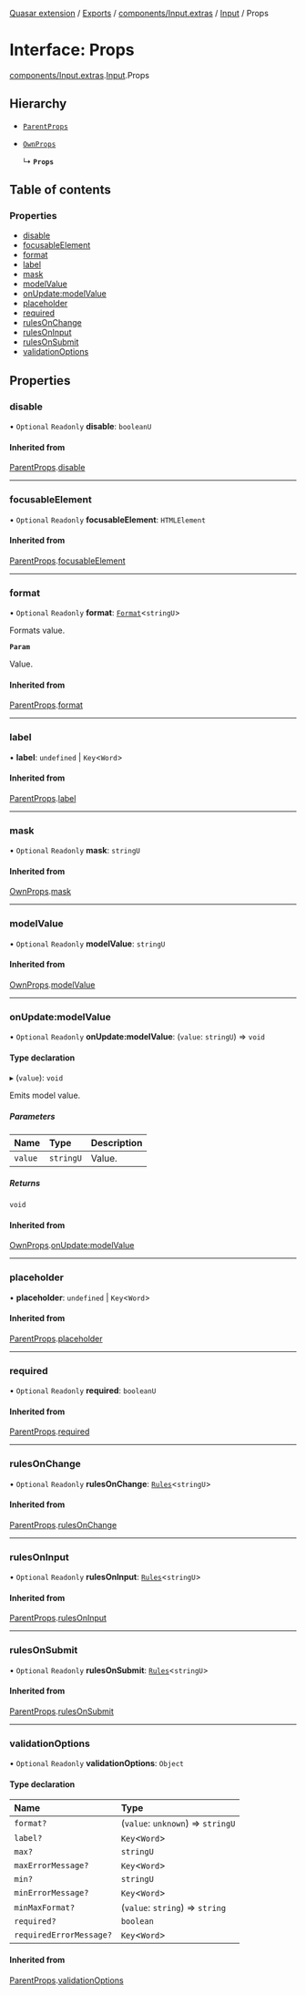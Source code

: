 [Quasar extension](../index.md) / [Exports](../modules.md) / [components/Input.extras](../modules/components_Input_extras.md) / [Input](../modules/components_Input_extras.Input.md) / Props

# Interface: Props

[components/Input.extras](../modules/components_Input_extras.md).[Input](../modules/components_Input_extras.Input.md).Props

## Hierarchy

- [`ParentProps`](components_Input_extras.Input.ParentProps.md)

- [`OwnProps`](components_Input_extras.Input.OwnProps.md)

  ↳ **`Props`**

## Table of contents

### Properties

- [disable](components_Input_extras.Input.Props.md#disable)
- [focusableElement](components_Input_extras.Input.Props.md#focusableelement)
- [format](components_Input_extras.Input.Props.md#format)
- [label](components_Input_extras.Input.Props.md#label)
- [mask](components_Input_extras.Input.Props.md#mask)
- [modelValue](components_Input_extras.Input.Props.md#modelvalue)
- [onUpdate:modelValue](components_Input_extras.Input.Props.md#onupdate:modelvalue)
- [placeholder](components_Input_extras.Input.Props.md#placeholder)
- [required](components_Input_extras.Input.Props.md#required)
- [rulesOnChange](components_Input_extras.Input.Props.md#rulesonchange)
- [rulesOnInput](components_Input_extras.Input.Props.md#rulesoninput)
- [rulesOnSubmit](components_Input_extras.Input.Props.md#rulesonsubmit)
- [validationOptions](components_Input_extras.Input.Props.md#validationoptions)

## Properties

### disable

• `Optional` `Readonly` **disable**: `booleanU`

#### Inherited from

[ParentProps](components_Input_extras.Input.ParentProps.md).[disable](components_Input_extras.Input.ParentProps.md#disable)

___

### focusableElement

• `Optional` `Readonly` **focusableElement**: `HTMLElement`

#### Inherited from

[ParentProps](components_Input_extras.Input.ParentProps.md).[focusableElement](components_Input_extras.Input.ParentProps.md#focusableelement)

___

### format

• `Optional` `Readonly` **format**: [`Format`](components_Field_extras.Field.Format.md)<`stringU`\>

Formats value.

**`Param`**

Value.

#### Inherited from

[ParentProps](components_Input_extras.Input.ParentProps.md).[format](components_Input_extras.Input.ParentProps.md#format)

___

### label

• **label**: `undefined` \| `Key`<`Word`\>

#### Inherited from

[ParentProps](components_Input_extras.Input.ParentProps.md).[label](components_Input_extras.Input.ParentProps.md#label)

___

### mask

• `Optional` `Readonly` **mask**: `stringU`

#### Inherited from

[OwnProps](components_Input_extras.Input.OwnProps.md).[mask](components_Input_extras.Input.OwnProps.md#mask)

___

### modelValue

• `Optional` `Readonly` **modelValue**: `stringU`

#### Inherited from

[OwnProps](components_Input_extras.Input.OwnProps.md).[modelValue](components_Input_extras.Input.OwnProps.md#modelvalue)

___

### onUpdate:modelValue

• `Optional` `Readonly` **onUpdate:modelValue**: (`value`: `stringU`) => `void`

#### Type declaration

▸ (`value`): `void`

Emits model value.

##### Parameters

| Name | Type | Description |
| :------ | :------ | :------ |
| `value` | `stringU` | Value. |

##### Returns

`void`

#### Inherited from

[OwnProps](components_Input_extras.Input.OwnProps.md).[onUpdate:modelValue](components_Input_extras.Input.OwnProps.md#onupdate:modelvalue)

___

### placeholder

• **placeholder**: `undefined` \| `Key`<`Word`\>

#### Inherited from

[ParentProps](components_Input_extras.Input.ParentProps.md).[placeholder](components_Input_extras.Input.ParentProps.md#placeholder)

___

### required

• `Optional` `Readonly` **required**: `booleanU`

#### Inherited from

[ParentProps](components_Input_extras.Input.ParentProps.md).[required](components_Input_extras.Input.ParentProps.md#required)

___

### rulesOnChange

• `Optional` `Readonly` **rulesOnChange**: [`Rules`](../modules/components_api_validation.validation.md#rules)<`stringU`\>

#### Inherited from

[ParentProps](components_Input_extras.Input.ParentProps.md).[rulesOnChange](components_Input_extras.Input.ParentProps.md#rulesonchange)

___

### rulesOnInput

• `Optional` `Readonly` **rulesOnInput**: [`Rules`](../modules/components_api_validation.validation.md#rules)<`stringU`\>

#### Inherited from

[ParentProps](components_Input_extras.Input.ParentProps.md).[rulesOnInput](components_Input_extras.Input.ParentProps.md#rulesoninput)

___

### rulesOnSubmit

• `Optional` `Readonly` **rulesOnSubmit**: [`Rules`](../modules/components_api_validation.validation.md#rules)<`stringU`\>

#### Inherited from

[ParentProps](components_Input_extras.Input.ParentProps.md).[rulesOnSubmit](components_Input_extras.Input.ParentProps.md#rulesonsubmit)

___

### validationOptions

• `Optional` `Readonly` **validationOptions**: `Object`

#### Type declaration

| Name | Type |
| :------ | :------ |
| `format?` | (`value`: `unknown`) => `stringU` |
| `label?` | `Key`<`Word`\> |
| `max?` | `stringU` |
| `maxErrorMessage?` | `Key`<`Word`\> |
| `min?` | `stringU` |
| `minErrorMessage?` | `Key`<`Word`\> |
| `minMaxFormat?` | (`value`: `string`) => `string` |
| `required?` | `boolean` |
| `requiredErrorMessage?` | `Key`<`Word`\> |

#### Inherited from

[ParentProps](components_Input_extras.Input.ParentProps.md).[validationOptions](components_Input_extras.Input.ParentProps.md#validationoptions)
